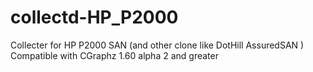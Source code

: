 collectd-HP_P2000
=================

Collecter for HP P2000 SAN (and other clone like DotHill AssuredSAN )
Compatible with CGraphz 1.60 alpha 2 and greater
